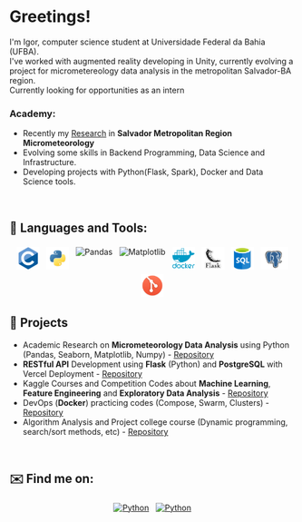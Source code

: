 # Greetings!
I'm Igor, computer science student at Universidade Federal da Bahia (UFBA).<br> 
I've worked with augmented reality developing in Unity, currently evolving a project for micrometereology data analysis in the metropolitan Salvador-BA region.<br>
Currently looking for opportunities as an intern


### Academy: 
- Recently my [Research](https://github.com/igordantasgf/analise_dados_microambientais) in **Salvador Metropolitan Region Micrometeorology**
- Evolving some skills in Backend Programming, Data Science and Infrastructure.
- Developing projects with Python(Flask, Spark), Docker and Data Science tools.

<br />

## 🧰 Languages and Tools:
<p align="center">
<img src="https://github.com/devicons/devicon/blob/master/icons/c/c-original.svg" alt="Github" height="40" style="vertical-align:top; margin:4px">
<img src="https://raw.githubusercontent.com/github/explore/80688e429a7d4ef2fca1e82350fe8e3517d3494d/topics/python/python.png" alt="Python" height="40" style="vertical-align:top; margin:4px">
<img src="https://seeklogo.com/images/P/pandas-logo-776F6D45BB-seeklogo.com.png" alt="Pandas" height="40" style="vertical-align:top; margin:4px">  
<img src="https://www.inventicons.com/uploads/iconset/660/wm/512/data_analysis-12.png" alt="Matplotlib" height="40" style="vertical-align:top; margin:4px">
<img src="https://github.com/devicons/devicon/blob/master/icons/docker/docker-plain-wordmark.svg" alt="Docker" height="40" style="vertical-align:top; margin:4px">
<img src="https://github.com/igordantasgf/igordantasgf/blob/main/images/pngegg.png" alt="Flask" height="40" style="vertical-align:top; margin:4px">
<img src="https://github.com/igordantasgf/igordantasgf/blob/main/images/pngegg%20(2).png" alt="SQL" height="40" style="vertical-align:top; margin:4px">
<img src="https://github.com/igordantasgf/igordantasgf/blob/main/images/pngegg%20(3).png" alt="Postgres" height="40" style="vertical-align:top; margin:4px">
<img src="https://github.com/igordantasgf/igordantasgf/blob/main/images/pngegg%20(4).png" alt="Git" height="40" style="vertical-align:top; margin:4px">

<br />

## 📓 Projects

- Academic Research on **Micrometeorology Data Analysis** using Python (Pandas, Seaborn, Matplotlib, Numpy) - [Repository](https://github.com/igordantasgf/analise_dados_microambientais)
- **RESTful API** Development using **Flask** (Python) and **PostgreSQL** with Vercel Deployment - [Repository](https://github.com/MATA63-UFBA-Gerenciamento-de-Labs/backEnd)
- Kaggle Courses and Competition Codes about **Machine Learning**, **Feature Engineering** and **Exploratory Data Analysis** - [Repository](https://github.com/igordantasgf/Kaggle-Activities/tree/main)
- DevOps (**Docker**) practicing codes (Compose, Swarm, Clusters) - [Repository](https://github.com/igordantasgf/devOps)
- Algorithm Analysis and Project college course (Dynamic programming, search/sort methods, etc) - [Repository](https://github.com/igordantasgf/MATA52---APA)

<br />

## ✉️ Find me on:


<p align="center">
 <a href="https://www.linkedin.com/in/igor-dantas-a288b518a" target="_blank" rel="noopener noreferrer"> <img src="https://cdn.jsdelivr.net/npm/simple-icons@v3/icons/linkedin.svg" alt="Python" height="40" style="vertical-align:top; margin:4px"></a>
 <a href="igordgf@ufba.br"> <img src="https://cdn.jsdelivr.net/npm/simple-icons@v3/icons/gmail.svg" alt="Python" height="40" style="vertical-align:top; margin:4px"></a>
</p>

<br />
